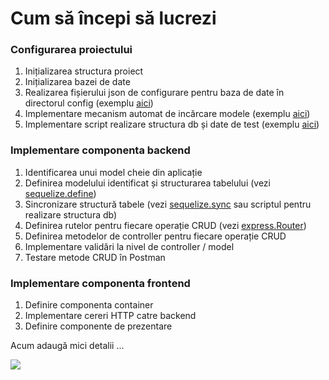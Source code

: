 # Cum să începi să lucrezi

### Configurarea proiectului

1. Inițializarea structura proiect
2. Inițializarea bazei de date
3. Realizarea fișierului json de configurare pentru baza de date în directorul config (exemplu [aici](https://github.com/webtech-superheroes/webtech-hub/blob/master/backend/config/db.sample.json))
4. Implementare mecanism automat de incărcare modele (exemplu [aici](https://github.com/webtech-superheroes/webtech-hub/blob/master/backend/models/index.js))
5. Implementare script realizare structura db și date de test (exemplu [aici](https://github.com/webtech-superheroes/webtech-hub/blob/master/backend/createdb.js))

### Implementare componenta backend

1. Identificarea unui model cheie din aplicație
2. Definirea modelului identificat și structurarea tabelului (vezi [sequelize.define](https://sequelize.org/master/manual/model-basics.html#model-definition))
3. Sincronizare structură tabele (vezi [sequelize.sync](https://sequelize.org/master/manual/model-basics.html#synchronizing-all-models-at-once) sau scriptul pentru realizare structura db)
4. Definirea rutelor pentru fiecare operație CRUD (vezi [express.Router](https://expressjs.com/en/guide/routing.html#express-router))
5. Definirea metodelor de controller pentru fiecare operație CRUD
6. Implementare validări la nivel de controller / model
7. Testare metode CRUD în Postman

### Implementare componenta frontend

1. Definire componenta container
2. Implementare cereri HTTP catre backend
3. Definire componente de prezentare

Acum adaugă mici detalii ...

![](../.gitbook/assets/64848acfc6674200aa67184117d76249.jpg)

